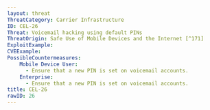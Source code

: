 ```yaml
---
layout: threat
ThreatCategory: Carrier Infrastructure
ID: CEL-26
Threat: Voicemail hacking using default PINs
ThreatOrigin: Safe Use of Mobile Devices and the Internet [^171]
ExploitExample:
CVEExample:
PossibleCountermeasures:
    Mobile Device User:
      - Ensure that a new PIN is set on voicemail accounts.
    Enterprise:
      - Ensure that a new PIN is set on voicemail accounts.
title: CEL-26
rawID: 26
---
```

